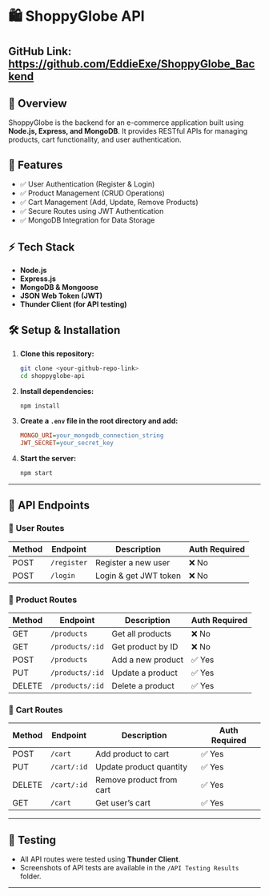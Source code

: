 # 🛍️ ShoppyGlobe API  

## GitHub Link: https://github.com/EddieExe/ShoppyGlobe_Backend

## 📌 Overview  
ShoppyGlobe is the backend for an e-commerce application built using **Node.js, Express, and MongoDB**. It provides RESTful APIs for managing products, cart functionality, and user authentication.  

## 🚀 Features  
- ✅ User Authentication (Register & Login)  
- ✅ Product Management (CRUD Operations)  
- ✅ Cart Management (Add, Update, Remove Products)  
- ✅ Secure Routes using JWT Authentication  
- ✅ MongoDB Integration for Data Storage  

## ⚡ Tech Stack  
- **Node.js**  
- **Express.js**  
- **MongoDB & Mongoose**  
- **JSON Web Token (JWT)**  
- **Thunder Client (for API testing)**  

## 🛠️ Setup & Installation  

1. **Clone this repository:**  
   ```bash
   git clone <your-github-repo-link>
   cd shoppyglobe-api
   ```

2. **Install dependencies:**  
   ```bash
   npm install
   ```

3. **Create a `.env` file in the root directory and add:**  
   ```ini
   MONGO_URI=your_mongodb_connection_string
   JWT_SECRET=your_secret_key
   ```

4. **Start the server:**  
   ```bash
   npm start
   ```

---

## 📢 API Endpoints  

### 🔹 **User Routes**  
| Method | Endpoint  | Description | Auth Required |
|--------|----------|-------------|--------------|
| POST   | `/register` | Register a new user | ❌ No |
| POST   | `/login` | Login & get JWT token | ❌ No |

### 🔹 **Product Routes**  
| Method | Endpoint  | Description | Auth Required |
|--------|----------|-------------|--------------|
| GET    | `/products` | Get all products | ❌ No |
| GET    | `/products/:id` | Get product by ID | ❌ No |
| POST   | `/products` | Add a new product | ✅ Yes |
| PUT    | `/products/:id` | Update a product | ✅ Yes |
| DELETE | `/products/:id` | Delete a product | ✅ Yes |

### 🔹 **Cart Routes**  
| Method | Endpoint  | Description | Auth Required |
|--------|----------|-------------|--------------|
| POST   | `/cart` | Add product to cart | ✅ Yes |
| PUT    | `/cart/:id` | Update product quantity | ✅ Yes |
| DELETE | `/cart/:id` | Remove product from cart | ✅ Yes |
| GET    | `/cart` | Get user’s cart | ✅ Yes |

---

## 🧪 Testing  
- All API routes were tested using **Thunder Client**.  
- Screenshots of API tests are available in the `/API Testing Results` folder.  

---
